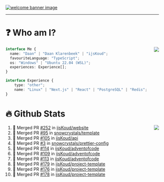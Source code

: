 <h1 align="center" style="display:none;"></h1>

<a href="https://ijskoud.dev/"><img src="https://cdn.ijskoud.dev/files/IIcds5oPKl.png" alt="welcome banner image" /></a>

---

# ❓ Who am I?

<img align="right" src="http://gh-stats.ijskoud.dev/api/top-langs?username=ijsKoud&cache_seconds=1800&layout=compact&hide_border=true&hide_rank=true&show_icons=true&theme=dark&title_color=ffffff&hide_border=true&locale=en" />

```typescript
interface Me {
  name: "Daan" | "Daan Klarenbeek" | "ijsKoud";
  favouriteLanguage: "TypeScript";
  os: "Windows" | "Ubuntu 22.04 (WSL)";
  experiences: Experience[];
}

interface Experience {
    type: "other";
    name: "Linux" | "Next.js" | "React" | "PostgreSQL" | "Redis";
}
```

# 🔥 Github Stats

<img align="right" src="http://gh-stats.ijskoud.dev/api? username=ijsKoud&cache_seconds=1800&hide_border=true&hide_rank=true&show_icons=true&theme=dark&title_color=ffffff&hide_border=true&locale=en">

<!--START_SECTION:activity-->
1. 🎉 Merged PR [#252](https://github.com/ijsKoud/website/pull/252) in [ijsKoud/website](https://github.com/ijsKoud/website)
2. 🎉 Merged PR [#95](https://github.com/snowcrystals/template/pull/95) in [snowcrystals/template](https://github.com/snowcrystals/template)
3. 🎉 Merged PR [#105](https://github.com/ijsKoud/api/pull/105) in [ijsKoud/api](https://github.com/ijsKoud/api)
4. 🎉 Merged PR [#3](https://github.com/snowcrystals/prettier-config/pull/3) in [snowcrystals/prettier-config](https://github.com/snowcrystals/prettier-config)
5. 🎉 Merged PR [#114](https://github.com/ijsKoud/adventofcode/pull/114) in [ijsKoud/adventofcode](https://github.com/ijsKoud/adventofcode)
6. 🎉 Merged PR [#109](https://github.com/ijsKoud/adventofcode/pull/109) in [ijsKoud/adventofcode](https://github.com/ijsKoud/adventofcode)
7. 🎉 Merged PR [#113](https://github.com/ijsKoud/adventofcode/pull/113) in [ijsKoud/adventofcode](https://github.com/ijsKoud/adventofcode)
8. 🎉 Merged PR [#179](https://github.com/ijsKoud/project-template/pull/179) in [ijsKoud/project-template](https://github.com/ijsKoud/project-template)
9. 🎉 Merged PR [#176](https://github.com/ijsKoud/project-template/pull/176) in [ijsKoud/project-template](https://github.com/ijsKoud/project-template)
10. 🎉 Merged PR [#178](https://github.com/ijsKoud/project-template/pull/178) in [ijsKoud/project-template](https://github.com/ijsKoud/project-template)
<!--END_SECTION:activity-->

<h1 align="center" style="display:none;"></h1>
